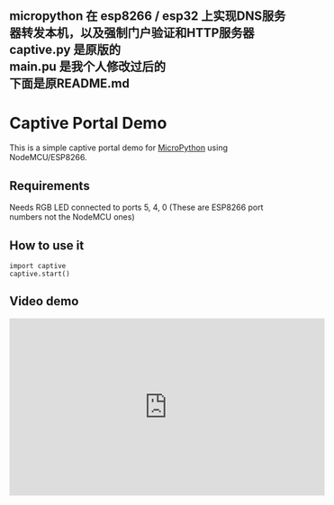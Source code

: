 micropython 在 esp8266 / esp32 上实现DNS服务器转发本机，以及强制门户验证和HTTP服务器  
captive.py 是原版的  
main.pu 是我个人修改过后的  
下面是原README.md  
------
# Captive Portal Demo
This is a simple captive portal demo for [MicroPython](http://micropython.org) using NodeMCU/ESP8266.

## Requirements
Needs RGB LED connected to ports 5, 4, 0 (These are ESP8266 port numbers not the NodeMCU ones)

## How to use it 

```
import captive
captive.start()
```

## Video demo

<iframe width="560" height="315" src="https://www.youtube.com/embed/gKbe48fQukc" frameborder="0" allowfullscreen></iframe>